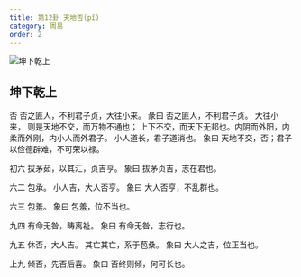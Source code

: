 ```yaml
---
title: 第12卦 天地否(pǐ)
category: 周易
order: 2
---
```


![坤下乾上](https://upload.wikimedia.org/wikipedia/commons/f/f3/Yijing12.jpg)

## 坤下乾上

否 否之匪人，不利君子贞，大往小来。
彖曰 否之匪人，不利君子贞。 大往小来， 则是天地不交，而万物不通也； 上下不交，而天下无邦也。内阴而外阳，内柔而外刚，内小人而外君子。 小人道长，君子道消也。
象曰 天地不交，否；君子以俭德辟难，不可荣以禄。

初六 拔茅茹，以其汇，贞吉亨。
象曰 拔茅贞吉，志在君也。

六二 包承。 小人吉，大人否亨。
象曰 大人否亨，不乱群也。

六三 包羞。
象曰 包羞，位不当也。

九四 有命无咎，畴离祉。
象曰 有命无咎，志行也。

九五 休否，大人吉。 其亡其亡，系于苞桑。
象曰 大人之吉，位正当也。

上九 倾否，先否后喜。
象曰 否终则倾，何可长也。